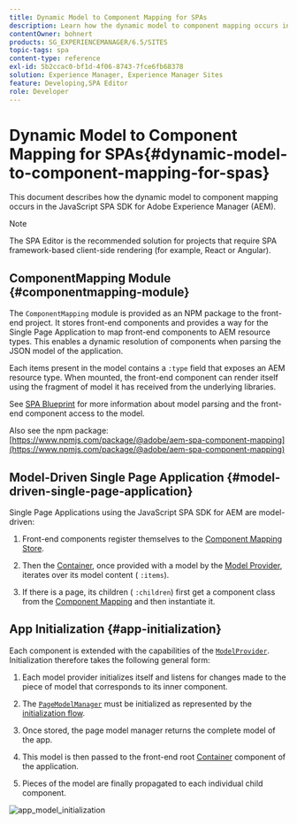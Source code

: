 ```yaml
---
title: Dynamic Model to Component Mapping for SPAs
description: Learn how the dynamic model to component mapping occurs in the JavaScript SPA SDK for Adobe Experience Manager.
contentOwner: bohnert
products: SG_EXPERIENCEMANAGER/6.5/SITES
topic-tags: spa
content-type: reference
exl-id: 5b2ccac0-bf1d-4f06-8743-7fce6fb68378
solution: Experience Manager, Experience Manager Sites
feature: Developing,SPA Editor
role: Developer
---
```

# Dynamic Model to Component Mapping for SPAs{#dynamic-model-to-component-mapping-for-spas}

This document describes how the dynamic model to component mapping occurs in the JavaScript SPA SDK for Adobe Experience Manager (AEM).

>[!NOTE]
>
>The SPA Editor is the recommended solution for projects that require SPA framework-based client-side rendering (for example, React or Angular).

## ComponentMapping Module {#componentmapping-module}

The `ComponentMapping` module is provided as an NPM package to the front-end project. It stores front-end components and provides a way for the Single Page Application to map front-end components to AEM resource types. This enables a dynamic resolution of components when parsing the JSON model of the application.

Each items present in the model contains a `:type` field that exposes an AEM resource type. When mounted, the front-end component can render itself using the fragment of model it has received from the underlying libraries.

See [SPA Blueprint](/help/sites-developing/spa-blueprint.md) for more information about model parsing and the front-end component access to the model.

Also see the npm package: [https://www.npmjs.com/package/@adobe/aem-spa-component-mapping](https://www.npmjs.com/package/@adobe/aem-spa-component-mapping)

## Model-Driven Single Page Application {#model-driven-single-page-application}

Single Page Applications using the JavaScript SPA SDK for AEM are model-driven:

1. Front-end components register themselves to the [Component Mapping Store](/help/sites-developing/spa-dynamic-model-to-component-mapping.md#componentmapping-module).
1. Then the [Container](/help/sites-developing/spa-blueprint.md#container), once provided with a model by the [Model Provider](/help/sites-developing/spa-blueprint.md#the-model-provider), iterates over its model content ( `:items`).

1. If there is a page, its children ( `:children`) first get a component class from the [Component Mapping](/help/sites-developing/spa-blueprint.md#componentmapping) and then instantiate it.

## App Initialization {#app-initialization}

Each component is extended with the capabilities of the [ `ModelProvider`](/help/sites-developing/spa-blueprint.md#the-model-provider). Initialization therefore takes the following general form:

1. Each model provider initializes itself and listens for changes made to the piece of model that corresponds to its inner component.
1. The [ `PageModelManager`](/help/sites-developing/spa-blueprint.md#pagemodelmanager) must be initialized as represented by the [initialization flow](/help/sites-developing/spa-blueprint.md).

1. Once stored, the page model manager returns the complete model of the app.
1. This model is then passed to the front-end root [Container](/help/sites-developing/spa-blueprint.md#container) component of the application.
1. Pieces of the model are finally propagated to each individual child component.

![app_model_initialization](assets/app_model_initialization.png)
